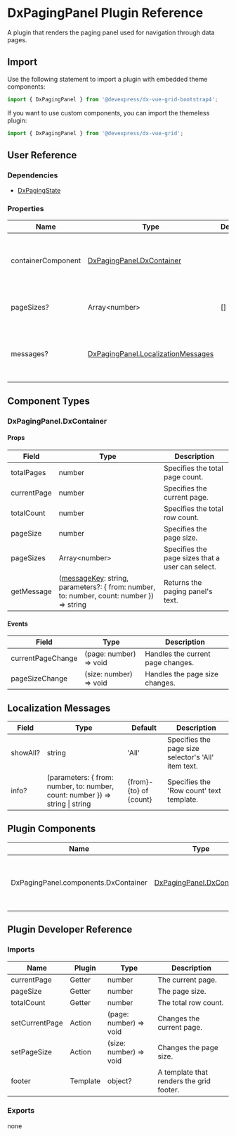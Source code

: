 # DxPagingPanel Plugin Reference

A plugin that renders the paging panel used for navigation through data pages.

## Import

Use the following statement to import a plugin with embedded theme components:

```js
import { DxPagingPanel } from '@devexpress/dx-vue-grid-bootstrap4';
```

If you want to use custom components, you can import the themeless plugin:

```js
import { DxPagingPanel } from '@devexpress/dx-vue-grid';
```

## User Reference

### Dependencies

- [DxPagingState](paging-state.md)

### Properties

Name | Type | Default | Description
-----|------|---------|------------
containerComponent | [DxPagingPanel.DxContainer](#dxpagingpaneldxcontainer) | | A component that renders the paging panel.
pageSizes? | Array&lt;number&gt; | [] | The page sizes that a user can select.
messages? | [DxPagingPanel.LocalizationMessages](#localization-messages) | | An object that specifies the localization messages.

## Component Types

### DxPagingPanel.DxContainer

#### Props

Field | Type | Description
------|------|------------
totalPages | number | Specifies the total page count.
currentPage | number | Specifies the current page.
totalCount | number | Specifies the total row count.
pageSize | number | Specifies the page size.
pageSizes | Array&lt;number&gt; | Specifies the page sizes that a user can select.
getMessage | ([messageKey](#localization-messages): string, parameters?: { from: number, to: number, count: number }) => string | Returns the paging panel's text.

#### Events

Field | Type | Description
------|------|------------
currentPageChange | (page: number) => void | Handles the current page changes.
pageSizeChange | (size: number) => void | Handles the page size changes.

## Localization Messages

Field | Type | Default | Description
------|------|---------|------------
showAll? | string | 'All' | Specifies the page size selector's 'All' item text.
info? | (parameters: { from: number, to: number, count: number }) => string &#124; string | {from}-{to} of {count} | Specifies the 'Row count' text template.

## Plugin Components

Name | Type | Description
-----|------|------------
DxPagingPanel.components.DxContainer | [DxPagingPanel.DxContainer](#dxpagingpaneldxcontainer) | A component that renders the paging panel.

## Plugin Developer Reference

### Imports

Name | Plugin | Type | Description
-----|--------|------|------------
currentPage | Getter | number | The current page.
pageSize | Getter | number | The page size.
totalCount | Getter | number | The total row count.
setCurrentPage | Action | (page: number) => void | Changes the current page.
setPageSize | Action | (size: number) => void | Changes the page size.
footer | Template | object? | A template that renders the grid footer.

### Exports

none
